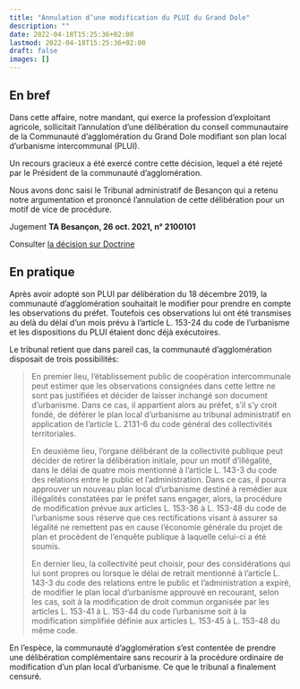 ```yaml
---
title: "Annulation d’une modification du PLUI du Grand Dole"
description: ""
date: 2022-04-18T15:25:36+02:00
lastmod: 2022-04-18T15:25:36+02:00
draft: false
images: []
---
```


## En bref

Dans cette affaire, notre mandant, qui exerce la profession d’exploitant agricole, sollicitait l’annulation d’une délibération du conseil communautaire de la Communauté d’agglomération du Grand Dole modifiant son plan local d’urbanisme intercommunal (PLUI).

Un recours gracieux a été exercé contre cette décision, lequel a été rejeté par le Président de la communauté d’agglomération.

Nous avons donc saisi le Tribunal administratif de Besançon qui a retenu notre argumentation et prononcé l’annulation de cette délibération pour un motif de vice de procédure.

Jugement **TA Besançon, 26 oct. 2021, n° 2100101**

Consulter [la décision sur Doctrine](https://www.doctrine.fr/d/TA/Besancon/2021/UF70C91C3F3300607F99A)

## En pratique

Après avoir adopté son PLUI par délibération du 18 décembre 2019, la communauté d’agglomération souhaitait le modifier pour prendre en compte les observations du préfet. Toutefois ces observations lui ont été transmises au delà du délai d’un mois prévu à l’article L. 153-24 du code de l’urbanisme et les dispositions du PLUI étaient donc déjà exécutoires.

Le tribunal retient que dans pareil cas, la communauté d’agglomération disposait de trois possibilités:

> En premier lieu, l’établissement public de coopération intercommunale peut estimer que les observations consignées dans cette lettre ne sont pas justifiées et décider de laisser inchangé son document d’urbanisme. Dans ce cas, il appartient alors au préfet, s’il s’y croit fondé, de déférer le plan local d’urbanisme au tribunal administratif en application de l’article L. 2131-6 du code général des collectivités territoriales.
>
> En deuxième lieu, l’organe délibérant de la collectivité publique peut décider de retirer la délibération initiale, pour un motif d’illégalité, dans le délai de quatre mois mentionné à l’article L. 143-3 du code des relations entre le public et l’administration. Dans ce cas, il pourra approuver un nouveau plan local d’urbanisme destiné à remédier aux illégalités constatées par le préfet sans engager, alors, la procédure de modification prévue aux articles L. 153-36 à L. 153-48 du code de l’urbanisme sous réserve que ces rectifications visant à assurer sa légalité ne remettent pas en cause l’économie générale du projet de plan et procèdent de l’enquête publique à laquelle celui-ci a été soumis.
>
> En dernier lieu, la collectivité peut choisir, pour des considérations qui lui sont propres ou lorsque le délai de retrait mentionné à l’article L. 143-3 du code des relations entre le public et l’administration a expiré, de modifier le plan local d’urbanisme approuvé en recourant, selon les cas, soit à la modification de droit commun organisée par les articles L. 153-41 à L. 153-44 du code l’urbanisme soit à la modification simplifiée définie aux articles L. 153-45 à L. 153-48 du même code.

En l’espèce, la communauté d’agglomération s’est contentée de prendre une délibération complémentaire sans recourir à la procédure ordinaire de modification d’un plan local d’urbanisme. Ce que le tribunal a finalement censuré.
